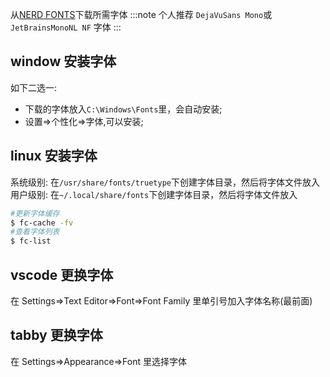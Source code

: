 从[NERD FONTS](https://www.nerdfonts.com/font-downloads)下载所需字体
:::note
个人推荐 `DejaVuSans Mono`或`JetBrainsMonoNL NF` 字体
:::

## window 安装字体

如下二选一:

- 下载的字体放入`C:\Windows\Fonts`里，会自动安装;
- 设置=>个性化=>字体,可以安装;

## linux 安装字体

系统级别: 在`/usr/share/fonts/truetype`下创建字体目录，然后将字体文件放入
用户级别: 在`~/.local/share/fonts`下创建字体目录，然后将字体文件放入

```bash
#更新字体缓存
$ fc-cache -fv
#查看字体列表
$ fc-list
```

## vscode 更换字体

在 Settings=>Text Editor=>Font=>Font Family 里单引号加入字体名称(最前面)

## tabby 更换字体

在 Settings=>Appearance=>Font 里选择字体
